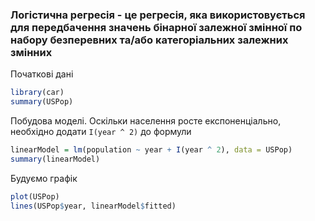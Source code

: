 ### **Логістична регресія** - це регресія, яка використовується для передбачення значень бінарної залежної змінної по набору безперевних та/або категоріальних залежних змінних

Початкові дані
```r
library(car)
summary(USPop)
```

Побудова моделі. Оскільки населення росте експоненціально, необхідно додати `I(year ^ 2)` до формули
```r
linearModel = lm(population ~ year + I(year ^ 2), data = USPop)
summary(linearModel)
```

Будуємо графік
```r
plot(USPop)
lines(USPop$year, linearModel$fitted)
```
